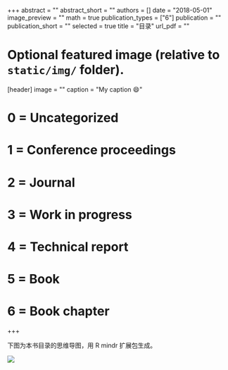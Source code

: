 +++
abstract = ""
abstract_short = ""
authors = []
date = "2018-05-01"
image_preview = ""
math = true
publication_types = ["6"]
publication = ""
publication_short = ""
selected = true
title = "目录"
url_pdf = ""

# Optional featured image (relative to `static/img/` folder).
[header]
image = ""
caption = "My caption :smile:"

# 0 = Uncategorized
# 1 = Conference proceedings
# 2 = Journal
# 3 = Work in progress
# 4 = Technical report
# 5 = Book
# 6 = Book chapter
+++


下图为本书目录的思维导图，用 R mindr 扩展包生成。

![](https://pzhao.org/img/mindr_xuer.jpg)
